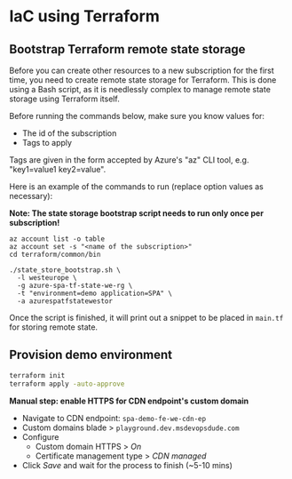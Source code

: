 # IaC using Terraform

## Bootstrap Terraform remote state storage

Before you can create other resources to a new subscription for the
first time, you need to create remote state storage for Terraform. This is done
using a Bash script, as it is needlessly complex to manage remote state storage
using Terraform itself.

Before running the commands below, make sure you know values for:

- The id of the subscription
- Tags to apply

Tags are given in the form accepted by Azure's "az" CLI tool, e.g. "key1=value1
key2=value".

Here is an example of the commands to run (replace option values as necessary):

**Note: The state storage bootstrap script needs to run only once per
subscription!**

```shell
az account list -o table
az account set -s "<name of the subscription>"
cd terraform/common/bin

./state_store_bootstrap.sh \
  -l westeurope \
  -g azure-spa-tf-state-we-rg \
  -t "environment=demo application=SPA" \
  -a azurespatfstatewestor
```

Once the script is finished, it will print out a snippet to be placed in
`main.tf` for storing remote state.

## Provision demo environment

```bash
terraform init
terraform apply -auto-approve
```
**Manual step: enable HTTPS for CDN endpoint's custom domain**

- Navigate to CDN endpoint: `spa-demo-fe-we-cdn-ep`
- Custom domains blade > `playground.dev.msdevopsdude.com`
- Configure
  - Custom domain HTTPS > *On*
  - Certificate management type > *CDN managed*
- Click *Save* and wait for the process to finish (~5-10 mins)

